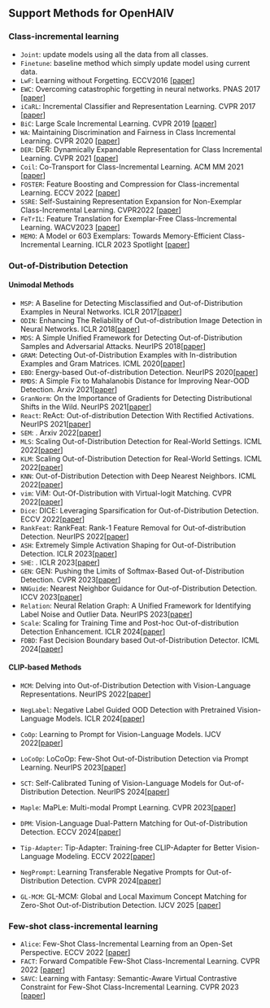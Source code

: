 ## Support Methods for OpenHAIV

### Class-incremental learning

- `Joint`: update models using all the data from all classes.
- `Finetune`: baseline method which simply update model using current data.
- `LwF`: Learning without Forgetting. ECCV2016 [[paper](https://arxiv.org/abs/1606.09282)]
-  `EWC`: Overcoming catastrophic forgetting in neural networks. PNAS 2017 [[paper](https://arxiv.org/abs/1612.00796)]
-  `iCaRL`: Incremental Classifier and Representation Learning. CVPR 2017 [[paper](https://arxiv.org/abs/1611.07725)]
-  `BiC`: Large Scale Incremental Learning. CVPR 2019 [[paper](https://arxiv.org/abs/1905.13260)]
-  `WA`: Maintaining Discrimination and Fairness in Class Incremental Learning. CVPR 2020 [[paper](https://arxiv.org/abs/1911.07053)]
-  `DER`: DER: Dynamically Expandable Representation for Class Incremental Learning. CVPR 2021 [[paper](https://arxiv.org/abs/2103.16788)]
-  `Coil`: Co-Transport for Class-Incremental Learning. ACM MM 2021 [[paper](https://arxiv.org/abs/2107.12654)]
- `FOSTER`: Feature Boosting and Compression for Class-incremental Learning. ECCV 2022 [[paper](https://arxiv.org/abs/2204.04662)]
-  `SSRE`: Self-Sustaining Representation Expansion for Non-Exemplar Class-Incremental Learning. CVPR2022 [[paper](https://arxiv.org/abs/2203.06359)]
- `FeTrIL`: Feature Translation for Exemplar-Free Class-Incremental Learning. WACV2023 [[paper](https://arxiv.org/abs/2211.13131)]
-  `MEMO`: A Model or 603 Exemplars: Towards Memory-Efficient Class-Incremental Learning. ICLR 2023 Spotlight [[paper](https://openreview.net/forum?id=S07feAlQHgM)]

### Out-of-Distribution Detection
#### Unimodal Methods
- `MSP`: A Baseline for Detecting Misclassified and Out-of-Distribution Examples in Neural Networks. ICLR 2017[[paper](https://arxiv.org/abs/1610.02136)]
- `ODIN`: Enhancing The Reliability of Out-of-distribution Image Detection in Neural Networks. ICLR 2018[[paper](https://arxiv.org/abs/1706.02690)]
- `MDS`: A Simple Unified Framework for Detecting Out-of-Distribution Samples and Adversarial Attacks. NeurIPS 2018[[paper](https://arxiv.org/abs/1807.03888)]
- `GRAM`: Detecting Out-of-Distribution Examples with In-distribution Examples and Gram Matrices. ICML 2020[[paper](https://arxiv.org/abs/1912.12510)]
- `EBO`: Energy-based Out-of-distribution Detection. NeurIPS 2020[[paper](https://arxiv.org/abs/2010.03759)]
- `RMDS`: A Simple Fix to Mahalanobis Distance for Improving Near-OOD Detection. Arxiv 2021[[paper](https://arxiv.org/abs/2106.09022)]
- `GranNorm`: On the Importance of Gradients for Detecting Distributional Shifts in the Wild. NeurIPS 2021[[paper](https://arxiv.org/abs/2110.00218)]
- `React`: ReAct: Out-of-distribution Detection With Rectified Activations. NeurIPS 2021[[paper](https://arxiv.org/abs/2111.12797)]
- `SEM`: . Arxiv 2022[[paper]()]
- `MLS`: Scaling Out-of-Distribution Detection for Real-World Settings. ICML 2022[[paper](https://arxiv.org/abs/1911.11132)]
- `KLM`: Scaling Out-of-Distribution Detection for Real-World Settings. ICML 2022[[paper](https://arxiv.org/abs/1911.11132)]
- `KNN`: Out-of-Distribution Detection with Deep Nearest Neighbors. ICML 2022[[paper](https://arxiv.org/abs/2204.06507)]
- `vim`: ViM: Out-Of-Distribution with Virtual-logit Matching. CVPR 2022[[paper](https://arxiv.org/abs/2203.10807)]
- `Dice`: DICE: Leveraging Sparsification for Out-of-Distribution Detection. ECCV 2022[[paper](https://arxiv.org/abs/2111.09805)]
- `RankFeat`: RankFeat: Rank-1 Feature Removal for Out-of-distribution Detection. NeurIPS 2022[[paper](https://arxiv.org/abs/2209.08590)]
- `ASH`: Extremely Simple Activation Shaping for Out-of-Distribution Detection. ICLR 2023[[paper](https://arxiv.org/abs/2209.09858)]
- `SHE`: . ICLR 2023[[paper]()]
- `GEN`:  GEN: Pushing the Limits of Softmax-Based Out-of-Distribution Detection. CVPR 2023[[paper](https://openaccess.thecvf.com/content/CVPR2023/papers/Liu_GEN_Pushing_the_Limits_of_Softmax-Based_Out-of-Distribution_Detection_CVPR_2023_paper.pdf)]
- `NNGuide`: Nearest Neighbor Guidance for Out-of-Distribution Detection. ICCV 2023[[paper](https://arxiv.org/abs/2309.14888)]
- `Relation`: Neural Relation Graph: A Unified Framework for Identifying Label Noise and Outlier Data. NeurIPS 2023[[paper](https://arxiv.org/abs/2301.12321)]
- `Scale`: Scaling for Training Time and Post-hoc Out-of-distribution Detection Enhancement. ICLR 2024[[paper](https://arxiv.org/abs/2310.00227)]
- `FDBD`: Fast Decision Boundary based Out-of-Distribution Detector. ICML 2024[[paper](https://arxiv.org/abs/2312.11536)]
<!--- `AdaScale A`: AdaSCALE: Adaptive Scaling for OOD Detection. Arxiv 2025[[paper](https://arxiv.org/abs/2503.08023)]-->
<!--- `AdaScale L`: AdaSCALE: Adaptive Scaling for OOD Detection. Arxiv 2025[[paper](https://arxiv.org/abs/2503.08023)]-->
<!--- `IODIN`: Going Beyond Conventional OOD Detection. Arxiv 2025[[paper](https://arxiv.org/abs/2411.10794)]-->
<!--- `NCI`: Detecting Out-of-Distribution Through the Lens of Neural Collapse. CVPR 2025[[paper](https://arxiv.org/abs/2311.01479)]-->
#### CLIP-based Methods
- `MCM`: Delving into Out-of-Distribution Detection with Vision-Language Representations. NeurIPS 2022[[paper](https://arxiv.org/abs/2211.13445)]
- `NegLabel`: Negative Label Guided OOD Detection with Pretrained Vision-Language Models. ICLR 2024[[paper](https://arxiv.org/abs/2403.20078)]
- `CoOp`: Learning to Prompt for Vision-Language Models. IJCV 2022[[paper](https://arxiv.org/abs/2109.01134)]
- `LoCoOp`: LoCoOp: Few-Shot Out-of-Distribution Detection via Prompt Learning. NeurIPS 2023[[paper](https://arxiv.org/abs/2306.01293)]
- `SCT`: Self-Calibrated Tuning of Vision-Language Models for Out-of-Distribution Detection. NeurIPS 2024[[paper](https://arxiv.org/abs/2411.03359)]
- `Maple`: MaPLe: Multi-modal Prompt Learning. CVPR 2023[[paper](https://arxiv.org/abs/2210.03117)]
- `DPM`: Vision-Language Dual-Pattern Matching for Out-of-Distribution Detection. ECCV 2024[[paper](https://www.ecva.net/papers/eccv_2024/papers_ECCV/papers/11399.pdf)]
- `Tip-Adapter`: Tip-Adapter: Training-free CLIP-Adapter for Better Vision-Language Modeling. ECCV 2022[[paper](https://arxiv.org/abs/2111.03930)]
- `NegPrompt`: Learning Transferable Negative Prompts for Out-of-Distribution Detection. CVPR 2024[[paper](https://arxiv.org/abs/2404.03248)]

- `GL-MCM`: GL-MCM: Global and Local Maximum Concept Matching for Zero-Shot Out-of-Distribution Detection. IJCV 2025 [[paper](https://arxiv.org/abs/2304.04521)]

### Few-shot class-incremental learning
- `Alice`: Few-Shot Class-Incremental Learning from an Open-Set Perspective. ECCV 2022 [[paper](https://arxiv.org/abs/2208.00147)]
- `FACT`: Forward Compatible Few-Shot Class-Incremental Learning. CVPR 2022 [[paper](https://arxiv.org/abs/2203.06953)]
- `SAVC`: Learning with Fantasy: Semantic-Aware Virtual Contrastive Constraint for Few-Shot Class-Incremental Learning. CVPR 2023 [[paper](https://arxiv.org/abs/2304.00426)]
